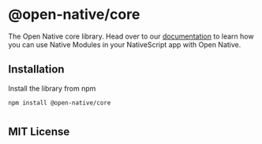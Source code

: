 # @open-native/core

The Open Native core library. Head over to our [documentation](https://opennative.github.io/open-native/) to learn how you can use Native Modules in your NativeScript app with Open Native.

## Installation

Install the library from npm

```
npm install @open-native/core
```

#
## MIT License

